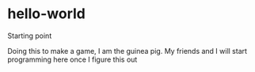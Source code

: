 # hello-world
Starting point

Doing this to make a game, I am the guinea pig. My friends and I will start programming here once I figure this out
